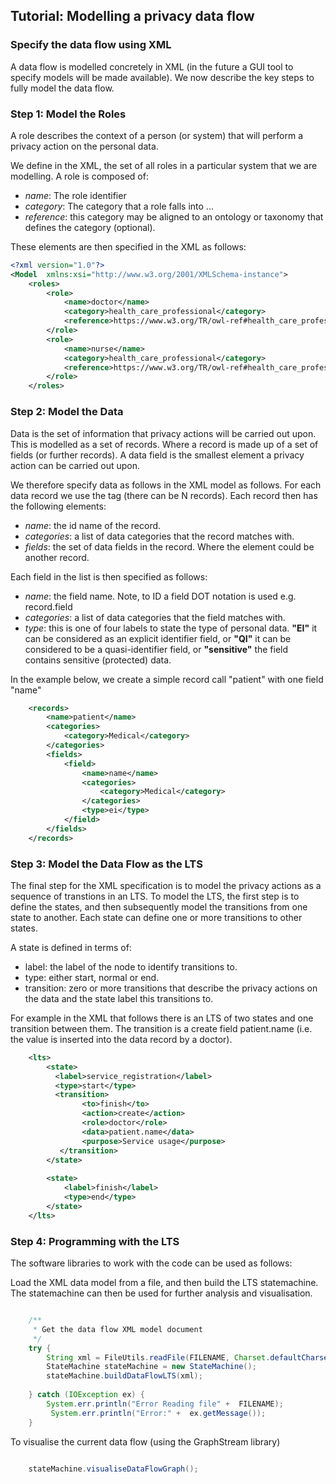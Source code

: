 ## Tutorial: Modelling a privacy data flow

### Specify the data flow using XML
A data flow is modelled concretely in XML (in the future a GUI tool to specify
models will be made available). We now describe the key steps to fully
model the data flow.

### Step 1: Model the Roles
A role describes the context of a person (or system) that will perform a privacy
action on the personal data.

We define in the XML, the set of all roles in a particular system that we 
are modelling. A role is composed of:
* *name*: The role identifier
* *category*: The category that a role falls into ...
* *reference*: this category may be aligned to an ontology or taxonomy that defines the category (optional).

These elements are then specified in the XML as follows:

```xml
<?xml version="1.0"?>
<Model  xmlns:xsi="http://www.w3.org/2001/XMLSchema-instance">
    <roles>
        <role>
            <name>doctor</name>
            <category>health_care_professional</category>
            <reference>https://www.w3.org/TR/owl-ref#health_care_professional</reference>
        </role>
        <role>
            <name>nurse</name>
            <category>health_care_professional</category>
            <reference>https://www.w3.org/TR/owl-ref#health_care_professional</reference>
        </role>
    </roles>
```

### Step 2: Model the Data
Data is the set of information that privacy actions will be carried out upon. This
is modelled as a set of records. Where a record is made up of a set of fields (or further
records). A data field is the smallest element a privacy action can be carried out upon. 

We therefore specify data as follows in the XML model as follows. For each data
record we use the <records> tag (there can be N records). Each record then has
the following elements:

* *name*: the id name of the record.
* *categories*: a list of data categories that the record matches with.
* *fields*:  the set of data fields in the record. Where the element could be another record.

Each field in the list is then specified as follows:
* *name*: the field name. Note, to ID a field DOT notation is used e.g. record.field
* *categories*: a list of data categories that the field matches with.
* *type*: this is one of four labels to state the type of personal data. **"EI"** it 
can be considered as an explicit identifier field, or **"QI"** it can be considered to
be a quasi-identifier field, or **"sensitive"** the field contains sensitive (protected)
data.

In the example below, we create a simple record call "patient" with one field
"name"

```xml
    <records>
        <name>patient</name>
        <categories>
            <category>Medical</category>
        </categories>
        <fields>
            <field>
                <name>name</name>
                <categories>
                    <category>Medical</category>
                </categories>
                <type>ei</type>
            </field>
        </fields>
    </records>
```
### Step 3: Model the Data Flow as the LTS

The final step for the XML specification is to model the privacy actions
as a sequence of transtions in an LTS. To model the LTS, the first step is
to define the states, and then subsequently model the transitions from one
state to another. Each state can define one or more transitions to other states.

A state is defined in terms of:
* label: the label of the node to identify transitions to.
* type: either start, normal or end.
* transition: zero or more transitions that describe the privacy actions on the
data and the state label this transitions to.

For example in the XML that follows there is an LTS of two states and one transition
between them. The transition is a create field patient.name (i.e. the value is
inserted into the data record by a doctor).

```xml
    <lts>
        <state>
          <label>service_registration</label>
          <type>start</type>
          <transition>    
                <to>finish</to>
                <action>create</action>
                <role>doctor</role>
                <data>patient.name</data>
                <purpose>Service usage</purpose>
           </transition>
        </state>
        
        <state>
            <label>finish</label>
            <type>end</type>
        </state>
    </lts>
```

### Step 4: Programming with the LTS
The software libraries to work with the code can be used as follows:

Load the XML data model from a file, and then build the LTS statemachine. The
statemachine can then be used for further analysis and visualisation.

```java

    /**
     * Get the data flow XML model document
     */
    try {
        String xml = FileUtils.readFile(FILENAME, Charset.defaultCharset());
        StateMachine stateMachine = new StateMachine();
        stateMachine.buildDataFlowLTS(xml);
         
    } catch (IOException ex) {
        System.err.println("Error Reading file" +  FILENAME);
         System.err.println("Error:" +  ex.getMessage());
    }
```
To visualise the current data flow (using the GraphStream library)

```java

    stateMachine.visualiseDataFlowGraph();

```
